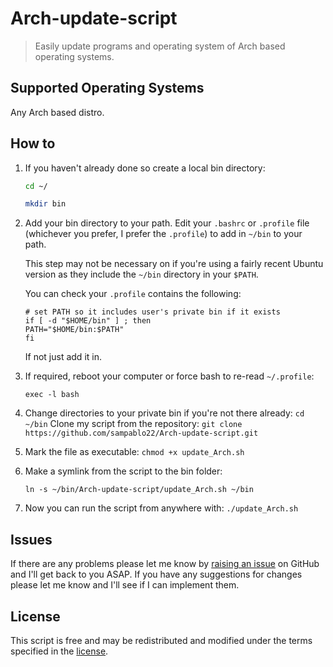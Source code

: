 # Arch-update-script
> Easily update programs and operating system of Arch based operating systems. 

## Supported Operating Systems

Any Arch based distro. 

## How to
1. If you haven't already done so create a local bin directory:
    ```sh
    cd ~/
    ```
    ```sh
    mkdir bin
    ```

2. Add your bin directory to your path. Edit your ```.bashrc``` or ```.profile``` file (whichever you prefer, I prefer the ```.profile```) to add in ```~/bin``` to your path. 

    This step may not be necessary on if you're using a fairly recent Ubuntu version as they include the ```~/bin``` directory in your ```$PATH```.

    You can check your ```.profile``` contains the following:
    ```
    # set PATH so it includes user's private bin if it exists
    if [ -d "$HOME/bin" ] ; then
    PATH="$HOME/bin:$PATH"
    fi
    ```
    If not just add it in.

3.  If required, reboot your computer or force bash to re-read ```~/.profile```:

    ```exec -l bash```
    
4. Change directories to your private bin if you're not there already:
    ```cd ~/bin```
    Clone my script from the repository:
    ```git clone https://github.com/sampablo22/Arch-update-script.git```
    
5.  Mark the file as executable:
    ```chmod +x update_Arch.sh```
    
6. Make a symlink from the script to the bin folder:

    ```ln -s ~/bin/Arch-update-script/update_Arch.sh ~/bin```

7. Now you can run the script from anywhere with:
    ```./update_Arch.sh```

## Issues
If there are any problems please let me know by [raising an issue] on GitHub and I'll get back to you ASAP. If you have any suggestions for changes please let me know and I'll see if I can implement them. 

## License
This script is free and may be redistributed and modified under the terms specified in the [license].

[license]: https://github.com/sampablo22/Arch-update-script/blob/main/LICENSE
[raising an issue]: https://github.com/sampablo22/Arch-update-script/issues
